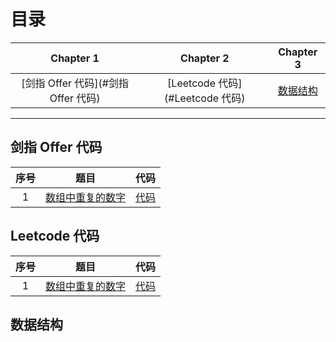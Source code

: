 # 目录

| Chapter 1 | Chapter 2 | Chapter 3|
| :---------: | :---------: | :---------: |
|[剑指 Offer 代码](#剑指 Offer 代码)|[Leetcode 代码](#Leetcode 代码)|[数据结构](#数据结构)|

---

## 剑指 Offer 代码

| 序号 | 题目 | 代码 |
|:----:|:----:|:----:|
|1|[数组中重复的数字]()|[代码](https://github.com/ChuangLiu727/GetJob/blob/master/jianzhioffercode/1.cpp)|

## Leetcode 代码

| 序号 | 题目 | 代码 |
|:----:|:----:|:----:|
|1|[数组中重复的数字]()|[代码](https://github.com/ChuangLiu727/GetJob/blob/master/leetcodecode/2.cpp)|

## 数据结构